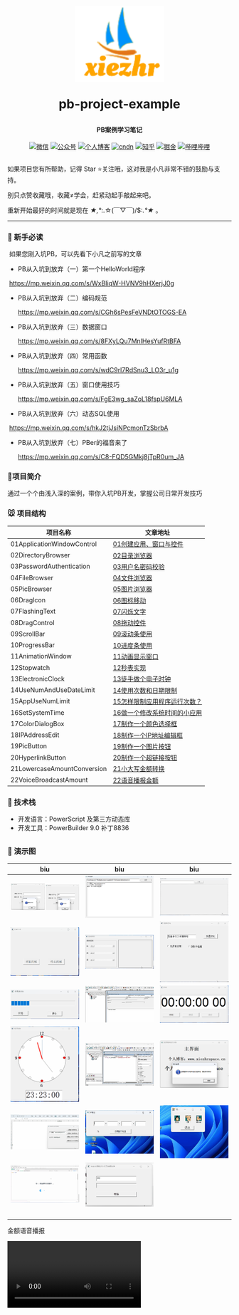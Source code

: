 

<p align="center">
	<img alt="logo" width="200px" src="images/logo.png">
</p>
<h1 align="center" style="margin: 30px 0 30px; font-weight: bold;">pb-project-example</h1>
<h4 align="center">PB案例学习笔记</h4>
<p align="center">
  <a href="https://gitee.com/xiezhr/image-learn-bed/raw/master/image/wx.jpg"><img src="https://img.shields.io/badge/weChat-%E5%BE%AE%E4%BF%A1%E5%8F%B7-green.svg" alt="微信"></a>
  <a href="https://gitee.com/xiezhr/image-learn-bed/raw/master/image/微信公众号.png"><img src="https://img.shields.io/badge/%E5%85%AC%E4%BC%97%E5%8F%B7-XiezhrSpace-blue.svg" alt="公众号"></a>
  <a href="https://www.xiezhrspace.cn"><img src="https://img.shields.io/badge/%E4%B8%AA%E4%BA%BA%E5%8D%9A%E5%AE%A2-www.xiezhrspace.cn-orange.svg" alt="个人博客"></a>
  <a href="https://blog.csdn.net/rong09_13"><img src="https://img.shields.io/badge/csdn-CSDN-red.svg" alt="cndn"></a>
   <a href="https://www.zhihu.com/people/rong-xie-49-35/posts"><img 		         src="https://img.shields.io/badge/zhihu-%E7%9F%A5%E4%B9%8E-blue.svg" alt="知乎"></a>
  <a href="https://juejin.im/user/1829211147871415"><img src="https://img.shields.io/badge/juejin-%E6%8E%98%E9%87%91-9cf.svg" alt="掘金"></a>
  <a href="https://space.bilibili.com/305330347"><img src="https://img.shields.io/badge/bilibili-%E5%93%94%E5%93%A9%E5%93%94%E5%93%A9-critical.svg" alt="哔哩哔哩"></a> 
</p>

##  

如果项目您有所帮助，记得 Star ⭐关注哦，这对我是小凡非常不错的鼓励与支持。

别只点赞收藏哦，收藏≠学会，赶紧动起手敲起来吧。

重新开始最好的时间就是现在   *★,°*:.☆(￣▽￣)/$:*.°★* 。

-------



### 🐶 新手必读

​    如果您刚入坑PB，可以先看下小凡之前写的文章

- PB从入坑到放弃（一）第一个HelloWorld程序

​		https://mp.weixin.qq.com/s/WxBIiqW-HVNV9hHXerjJ0g

- PB从入坑到放弃（二）编码规范

  https://mp.weixin.qq.com/s/CGh6sPesFeVNDtOTOGS-EA

- PB从入坑到放弃（三）数据窗口

  https://mp.weixin.qq.com/s/8FXyLQu7MnIHesYufRtBFA

- PB从入坑到放弃（四）常用函数

  https://mp.weixin.qq.com/s/wdC9rl7RdSnu3_LO3r_u1g

- PB从入坑到放弃（五）窗口使用技巧

  https://mp.weixin.qq.com/s/FgE3wg_saZoL18fspU6MLA

- PB从入坑到放弃（六）动态SQL使用

​	  https://mp.weixin.qq.com/s/hkJ2tjJsiNPcmonTzSbrbA

- PB从入坑到放弃（七）PBer的福音来了

  https://mp.weixin.qq.com/s/C8-FQD5GMkj8jTpR0um_JA



### 🐤项目简介

通过一个个由浅入深的案例，带你入坑PB开发，掌握公司日常开发技巧

### 🐭 项目结构

| 项目名称                    | 文章地址                                                  |
| --------------------------- | --------------------------------------------------------- |
| 01ApplicationWindowControl  | [01创建应用、窗口与控件](http://t.csdnimg.cn/n53vV)       |
| 02DirectoryBrowser          | [02目录浏览器](http://t.csdnimg.cn/gZSk9)                 |
| 03PasswordAuthentication    | [03用户名密码校验](http://t.csdnimg.cn/Gltdx)             |
| 04FileBrowser               | [04文件浏览器](http://t.csdnimg.cn/XTLvq)                 |
| 05PicBrowser                | [05图片浏览器](http://t.csdnimg.cn/bqWhF)                 |
| 06DragIcon                  | [06图标移动](http://t.csdnimg.cn/gPEre)                   |
| 07FlashingText              | [07闪烁文字](http://t.csdnimg.cn/xgMcc)                   |
| 08DragControl               | [08拖动控件](http://t.csdnimg.cn/vTJLh)                   |
| 09ScrollBar                 | [09滚动条使用](http://t.csdnimg.cn/h6h98)                 |
| 10ProgressBar               | [10进度条使用](http://t.csdnimg.cn/h1O9e)                 |
| 11AnimationWindow           | [11动画显示窗口](http://t.csdnimg.cn/nsKmd)               |
| 12Stopwatch                 | [12秒表实现](http://t.csdnimg.cn/HAQP7)                   |
| 13ElectronicClock           | [13徒手做个电子时钟](http://t.csdnimg.cn/mS2FK)           |
| 14UseNumAndUseDateLimit     | [14使用次数和日期限制](http://t.csdnimg.cn/38U7O)         |
| 15AppUseNumLimit            | [15怎样限制应用程序运行次数？](http://t.csdnimg.cn/Aqr8d) |
| 16SetSystemTime             | [16做一个修改系统时间的小应用](http://t.csdnimg.cn/mK03y) |
| 17ColorDialogBox            | [17制作一个颜色选择框](http://t.csdnimg.cn/vCRWL)         |
| 18IPAddressEdit             | [18制作一个IP地址编辑框 ](http://t.csdnimg.cn/9506K)      |
| 19PicButton                 | [19制作一个图片按钮](http://t.csdnimg.cn/mZICg)           |
| 20HyperlinkButton           | [20制作一个超链接按钮](http://t.csdnimg.cn/R4krA)         |
| 21LowercaseAmountConversion | [21小大写金额转换](http://t.csdnimg.cn/nNk4y)             |
| 22VoiceBroadcastAmount      | [22语音播报金额](http://t.csdnimg.cn/xLoDI)               |



### 🐨 技术栈

- 开发语言：PowerScript 及第三方动态库
- 开发工具：PowerBuilder 9.0  补丁8836

##  

### 🐷 演示图

| biu                                                          | biu                                                          | biu                                                          |
| ------------------------------------------------------------ | ------------------------------------------------------------ | ------------------------------------------------------------ |
| ![image-20240523213611622](./assets/image-20240523213611622.png) | ![image-20240523213804217](./assets/image-20240523213804217.png) | ![展示图片](./assets/展示图片.gif)                           |
| ![文字闪烁](./assets/文字闪烁.gif)                           | ![滚动条使用](./assets/滚动条使用.gif)                       | ![控件拖动](./assets/控件拖动.gif)                           |
| ![使用进度条](./assets/使用进度条.gif)                       | ![动画视窗](./assets/动画视窗.gif)                           | ![秒表计时](./assets/秒表计时.gif)                           |
| ![电子时钟](./assets/电子时钟.gif)                           | ![限制使用](./assets/限制使用.gif)                           | ![运用程序启动次数限制](./assets/image-20240602102604039.png) |
| ![颜色选择框](./assets/颜色选择框.gif)                       | ![IP地址编辑器](./assets/IP地址编辑器.gif)                   | ![图片按钮](./assets/图片按钮.gif)                           |
| ![超链接按钮](./assets/超链接按钮.gif)                       | ![小大写金额转换](./assets/小大写金额转换.gif)               |                                                              |
|                                                              |                                                              |                                                              |
|                                                              |                                                              |                                                              |
|                                                              |                                                              |                                                              |
|                                                              |                                                              |                                                              |



金额语音播报

<video src="./assets/金额语音播报.mp4"></video>

